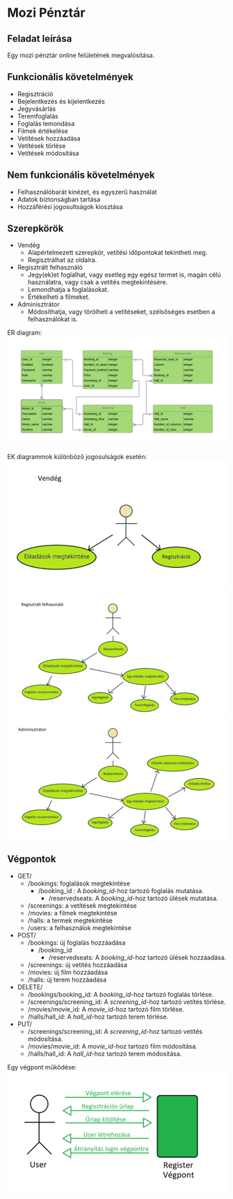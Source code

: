 # Mozi Pénztár

## Feladat leírása

Egy mozi pénztár online felületének megvalósítása.

## Funkcionális követelmények

* Regisztráció
* Bejelentkezés és kijelentkezés
* Jegyvásárlás
* Teremfoglalás
* Foglalás lemondása
* Filmek értékelése
* Vetítések hozzáadása
* Vetítések törlése
* Vetítések módosítása

## Nem funkcionális követelmények

* Felhasználóbarát kinézet, és egyszerű használat
* Adatok biztonságban tartása
* Hozzáférési jogosultságok kiosztása

## Szerepkörök

* Vendég
  * Alapértelmezett szerepkör, vetítési időpontokat tekintheti meg.
  * Regisztrálhat az oldalra.
* Regisztrált felhasználó
  * Jegy(ek)et foglalhat, vagy esetleg egy egész termet is, magán célú használatra, vagy csak a vetítés megtekintésére.
  * Lemondhatja a foglalásokat.
  * Értékelheti a filmeket.
* Adminisztrátor
  * Módosíthatja, vagy törölheti a vetítéseket, szélsőséges esetben a felhasználókat is.
  
ER diagram:
![alt text](https://github.com/ZsomborTihanyi/cinema/blob/master/ER_Diagram.png)

EK diagrammok különböző jogosulságok esetén:
![alt text](https://github.com/ZsomborTihanyi/cinema/blob/master/guestEK.png)
![alt text](https://github.com/ZsomborTihanyi/cinema/blob/master/registereduserEK.png)
![alt text](https://github.com/ZsomborTihanyi/cinema/blob/master/administratorEK.png)

## Végpontok

 - GET/
	 - /bookings: foglalások megtekintése
		 - /booking_id : A *booking_id*-hoz tartozó foglalás mutatása.
			 -  /reservedseats: A *booking_id*-hoz tartozó ülések mutatása. 
	 - /screenings: a vetítések megtekintése
	 - /movies: a filmek megtekintése
	 - /halls: a termek megtekintése
	 - /users:  a felhasználok megtekintése
- POST/
	- /bookings: új foglalás hozzáadása
		- /booking_id
			- /reservedseats: A *booking_id*-hoz tartozó ülések hozzáadása. 
	- /screenings: új vetítés hozzáadása
	- /movies: új film hozzáadása
	- /halls: új terem hozzáadása
- DELETE/
	 - /bookings/booking_id: A *booking_id*-hoz tartozó foglalás törlése.
	 - /screenings/screening_id: A *screening_id*-hoz tartozó vetítés törlése.
	 - /movies/movie_id: A *movie_id*-hoz tartozó film törlése.
	 - /halls/hall_id: A *hall_id*-hoz tartozó terem törlése.
- PUT/
	- /screenings/screening_id: A *screening_id*-hoz tartozó vetítés módosítása.
	 - /movies/movie_id: A *movie_id*-hoz tartozó film módosítása.
	 - /halls/hall_id: A *hall_id*-hoz tartozó terem módosítása.

Egy végpont működése:
![alt text](https://github.com/ZsomborTihanyi/cinema/blob/master/EK%20diagram.png)

